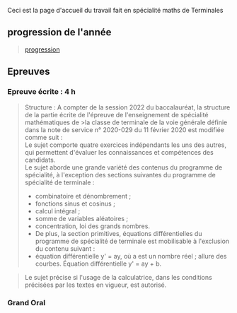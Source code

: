 Ceci est la page d'accueil du travail fait en spécialité maths de Terminales

## progression de l'année

> [progression](./Progression_2022-eleves.pdf)


## Epreuves
### Epreuve écrite : 4 h <br>
> Structure : A compter de la session 2022 du baccalauréat, la structure de la partie écrite de l'épreuve de l'enseignement de spécialité mathématiques de >la classe de terminale de la voie générale définie dans la note de service n° 2020-029 du 11 février 2020 est modifiée comme suit : <br>
>Le sujet comporte quatre exercices indépendants les uns des autres, qui permettent d'évaluer les connaissances et compétences des candidats.<br>
>Le sujet aborde une grande variété des contenus du programme de spécialité, à l'exception des sections suivantes du programme de spécialité de terminale :
>- combinatoire et dénombrement ;
>- fonctions sinus et cosinus ;
>- calcul intégral ;
>- somme de variables aléatoires ;
>- concentration, loi des grands nombres.
>- De plus, la section primitives, équations différentielles du programme de spécialité de terminale est mobilisable à l'exclusion du contenu suivant : 
>- équation différentielle y' = ay, où a est un nombre réel ; allure des courbes. Équation différentielle y' = ay + b.

>Le sujet précise si l'usage de la calculatrice, dans les conditions précisées par les textes en vigueur, est autorisé.

### Grand Oral

